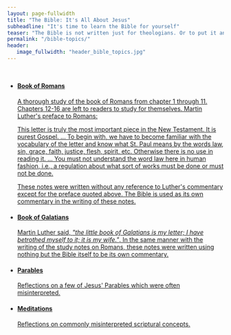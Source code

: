 ```yaml
---
layout: page-fullwidth
title: "The Bible: It's All About Jesus"
subheadline: "It's time to learn the Bible for yourself"
teaser: "The Bible is not written just for theologians. Or to put it another way, it is written so simple folks like us can understand. Of course there are many obscure passages requiring knowledge of some historical context, but there are enough clear truth to be understood and live by to last a lifetime. I like to use the analogy of a plane which is defined by three points. Let's call this a plane of truth. There are way more than 3 points of truth to define God's plan of salvation. If we frequently check our understanding or interpretation against them, we can't go wrong."
permalink: "/bible-topics/"
header:
   image_fullwidth: "header_bible_topics.jpg"
---
```

<div class="small-12 columns" style="padding: 0px; border-bottom: none;">

<ul class="side-nav">
      <li><a href="{{ site.projectname }}/bible-topics/book-of-romans/"><h4><strong>Book of Romans</strong></h4>
      <p style="font-weight: normal;">A thorough study of the book of Romans from chapter 1 through 11. Chapters 12-16 are left to readers to study for themselves. Martin Luther's preface to Romans: <p class="blockquote">This letter is truly the most important piece in the New Testament. It is purest Gospel. ... To begin with, we have to become familiar with the vocabulary of the letter and know what St. Paul means by the words law, sin, grace, faith, justice, flesh, spirit, etc. Otherwise there is no use in reading it. ... You must not understand the word law here in human fashion, i.e., a regulation about what sort of works must be done or must not be done.</p>
      <p>These notes were written without any reference to Luther's commentary except for the preface quoted above. The Bible is used as its own commentary in the writing of these notes.</p>
      </p></a></li>
      <li><a href="{{ site.projectname }}/bible-topics/book-of-galatians/"><h4><strong>Book of Galatians</strong></h4><p style="font-weight: normal;">
      Martin Luther said, <em>"the little book of Galatians is my letter; I have betrothed myself to it; it is my wife."</em>. In the same manner with the writing of the study notes on Romans, these notes were written using nothing but the Bible itself to be its own commentary.
      </p></a></li>
      <li><a href="{{ site.projectname }}/bible-topics/parables/"><h4><strong>Parables</strong></h4><p style="font-weight: normal;">
      Reflections on a few of Jesus' Parables which were often misinterpreted.
      </p></a></li>
      <li><a href="{{ site.projectname }}/bible-topics/meditations/"><h4><strong>Meditations</strong></h4><p style="font-weight: normal;">
      Reflections on commonly misinterpreted scriptural concepts.
      </p></a></li>
</ul>
</div>
